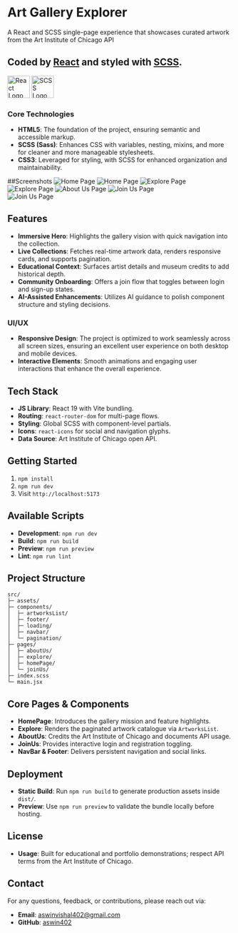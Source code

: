 # Art Gallery Explorer

A React and SCSS single-page experience that showcases curated artwork from the Art Institute of Chicago API 

## Coded by [React](https://react.dev/) and styled with [SCSS](https://sass-lang.com/).

<img width="50" height="50" alt="React Logo" src="https://img.icons8.com/?size=100&id=asWSSTBrDlTW&format=png&color=000000"> <img width="50" height="50" alt="SCSS Logo" src="https://img.icons8.com/?size=100&id=QBqFNfPPB2Kx&format=png&color=000000">
### Core Technologies
- **HTML5**: The foundation of the project, ensuring semantic and accessible markup.
- **SCSS (Sass)**: Enhances CSS with variables, nesting, mixins, and more for cleaner and more manageable stylesheets.
- **CSS3**: Leveraged for styling, with SCSS for enhanced organization and maintainability.

##Screenshots
![Home Page](./public/screenshots/homePageHeroSection.png)
![Home Page](./public/screenshots/homePageFeaturesSection.png)
![Explore Page](./public/screenshots/explorePage.png)
![Explore Page](./public/screenshots/explorePagePagination.png)
![About Us Page](./public/screenshots/aboutUsPage.png)
![Join Us Page](./public/screenshots/joinUsPage.png)    
![Join Us Page](./public/screenshots/joinUsPageSignUp.png)  

## Features
- **Immersive Hero**: Highlights the gallery vision with quick navigation into the collection.
- **Live Collections**: Fetches real-time artwork data, renders responsive cards, and supports pagination.
- **Educational Context**: Surfaces artist details and museum credits to add historical depth.
- **Community Onboarding**: Offers a join flow that toggles between login and sign-up states.
- **AI-Assisted Enhancements**: Utilizes AI guidance to polish component structure and styling decisions.

### UI/UX
- **Responsive Design**: The project is optimized to work seamlessly across all screen sizes, ensuring an excellent user experience on both desktop and mobile devices.
- **Interactive Elements**: Smooth animations and engaging user interactions that enhance the overall experience.

## Tech Stack
- **JS Library**: React 19 with Vite bundling.
- **Routing**: `react-router-dom` for multi-page flows.
- **Styling**: Global SCSS with component-level partials.
- **Icons**: `react-icons` for social and navigation glyphs.
- **Data Source**: Art Institute of Chicago open API.

## Getting Started
1. `npm install`
2. `npm run dev`
3. Visit `http://localhost:5173`

## Available Scripts
- **Development**: `npm run dev`
- **Build**: `npm run build`
- **Preview**: `npm run preview`
- **Lint**: `npm run lint`

## Project Structure
```text
src/
├─ assets/
├─ components/
│  ├─ artworksList/
│  ├─ footer/
│  ├─ loading/
│  ├─ navbar/
│  └─ pagination/
├─ pages/
│  ├─ aboutUs/
│  ├─ explore/
│  ├─ homePage/
│  └─ joinUs/
├─ index.scss
└─ main.jsx
```

## Core Pages & Components
- **HomePage**: Introduces the gallery mission and feature highlights.
- **Explore**: Renders the paginated artwork catalogue via `ArtworksList`.
- **AboutUs**: Credits the Art Institute of Chicago and documents API usage.
- **JoinUs**: Provides interactive login and registration toggling.
- **NavBar & Footer**: Delivers persistent navigation and social links.

## Deployment
- **Static Build**: Run `npm run build` to generate production assets inside `dist/`.
- **Preview**: Use `npm run preview` to validate the bundle locally before hosting.

## License
- **Usage**: Built for educational and portfolio demonstrations; respect API terms from the Art Institute of Chicago.


## Contact

For any questions, feedback, or contributions, please reach out via:

- **Email**: [aswinvishal402@gmail.com](mailto:aswinvishal402@gmail.com.com)
- **GitHub**: [aswin402](https://github.com/aswin402)